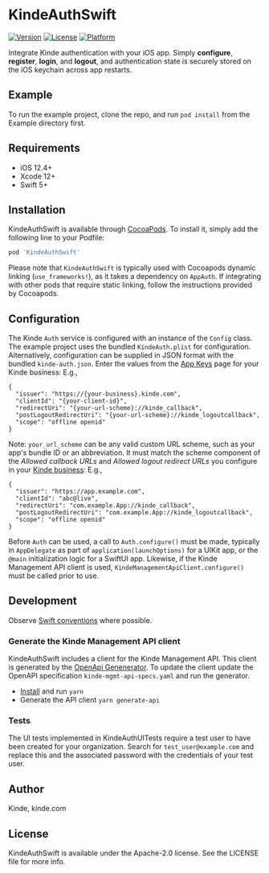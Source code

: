 # KindeAuthSwift

[![Version](https://img.shields.io/cocoapods/v/KindeAuthSwift.svg?style=flat)](https://cocoapods.org/pods/KindeAuthSwift)
[![License](https://img.shields.io/cocoapods/l/KindeAuthSwift.svg?style=flat)](https://cocoapods.org/pods/KindeAuthSwift)
[![Platform](https://img.shields.io/cocoapods/p/KindeAuthSwift.svg?style=flat)](https://cocoapods.org/pods/KindeAuthSwift)

Integrate Kinde authentication with your iOS app. Simply **configure**, **register**, **login**, and **logout**, and authentication state is securely stored on the iOS keychain across app restarts.

## Example

To run the example project, clone the repo, and run `pod install` from the Example directory first.

## Requirements

- iOS 12.4+
- Xcode 12+
- Swift 5+

## Installation

KindeAuthSwift is available through [CocoaPods](https://cocoapods.org). To install
it, simply add the following line to your Podfile:

```ruby
pod 'KindeAuthSwift'
```

Please note that `KindeAuthSwift` is typically used with Cocoapods dynamic linking (`use_frameworks!`), as it takes a dependency on `AppAuth`. If integrating with other pods that require static linking, follow the instructions provided by Cocoapods.

## Configuration

The Kinde `Auth` service is configured with an instance of the `Config` class. The example project uses the bundled `KindeAuth.plist` for configuration. Alternatively, configuration can be supplied in JSON format with the bundled `kinde-auth.json`. Enter the values from the [App Keys](https://kinde.com/docs/the-basics/getting-app-keys) page for your Kinde business: E.g.,

```
{
  "issuer": "https://{your-business}.kinde.com",
  "clientId": "{your-client-id}",
  "redirectUri": "{your-url-scheme}://kinde_callback",
  "postLogoutRedirectUri": "{your-url-scheme}://kinde_logoutcallback",
  "scope": "offline openid"
}
```

Note: `your_url_scheme` can be any valid custom URL scheme, such as your app's bundle ID or an abbreviation. It must match the scheme component of the _Allowed callback URLs_ and _Allowed logout redirect URLs_ you configure in your [Kinde business](https://kinde.com/docs/the-basics/getting-app-keys): E.g.,

```
{
  "issuer": "https://app.example.com",
  "clientId": "abc@live",
  "redirectUri": "com.example.App://kinde_callback",
  "postLogoutRedirectUri": "com.example.App://kinde_logoutcallback",
  "scope": "offline openid"
}
```

Before `Auth` can be used, a call to `Auth.configure()` must be made, typically in `AppDelegate` as part of `application(launchOptions)` for a UIKit app, or the `@main` initialization logic for a SwiftUI app. Likewise, if the Kinde Management API client is used, `KindeManagementApiClient.configure()` must be called prior to use.

## Development

Observe [Swift conventions](https://www.swift.org/documentation/api-design-guidelines/) where possible.

### Generate the Kinde Management API client

KindeAuthSwift includes a client for the Kinde Management API. This client is generated by the [OpenApi Genenerator](https://openapi-generator.tech/docs/generators/swift5/). To update the client update the OpenAPI specification `kinde-mgmt-api-specs.yaml` and run the generator.

- [Install](https://classic.yarnpkg.com/en/docs/install) and run `yarn`
- Generate the API client `yarn generate-api`

### Tests

The UI tests implemented in KindeAuthUITests require a test user to have been created for your organization. Search for `test_user@example.com` and replace this and the associated password with the credentials of your test user.

## Author

Kinde, kinde.com

## License

KindeAuthSwift is available under the Apache-2.0 license. See the LICENSE file for more info.
